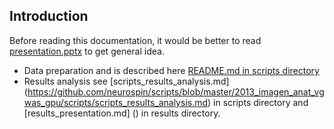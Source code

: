 Introduction
------------
Before reading this documentation, it would be better to read [presentation.pptx](https://github.com/neurospin/scripts/blob/master/2013_imagen_anat_vgwas_gpu/presentation.pptx) to get general idea.

* Data preparation and is described here [README.md in scripts directory](https://github.com/neurospin/scripts/blob/master/2013_imagen_anat_vgwas_gpu/scripts/README.md)
* Results analysis see [scripts_results_analysis.md] (https://github.com/neurospin/scripts/blob/master/2013_imagen_anat_vgwas_gpu/scripts/scripts_results_analysis.md) in scripts directory and
[results_presentation.md] () in results directory.
  
